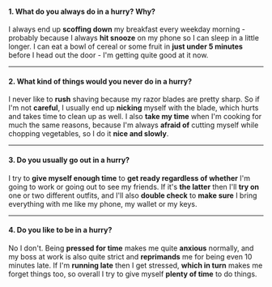 #### 1. What do you always do in a hurry? Why?
I always end up **scoffing down** my breakfast every weekday morning - probably because I always **hit snooze** on my phone so I can sleep in a little longer. I can eat a bowl of cereal or some fruit in **just under 5 minutes** before I head out the door - I'm getting quite good at it now.

---
#### 2. What kind of things would you never do in a hurry?
I never like to **rush** shaving because my razor blades are pretty sharp. So if I'm not **careful**, I usually end up **nicking** myself with the blade, which hurts and takes time to clean up as well. I also **take my time** when I'm cooking for much the same reasons, because I'm always **afraid of** cutting myself while chopping vegetables, so I do it **nice and slowly**.

---
#### 3. Do you usually go out in a hurry?
I try to **give myself enough time** to **get ready regardless of whether** I'm going to work or going out to see my friends. If it's **the latter** then I'll **try on** one or two different outfits, and I'll also **double check** to **make sure** I bring everything with me like my phone, my wallet or my keys.

---
#### 4. Do you like to be in a hurry?
No I don't. Being **pressed for time** makes me quite **anxious** normally, and my boss at work is also quite strict and **reprimands** me for being even 10 minutes late. If I'm **running late** then I get stressed, **which in turn** makes me forget things too, so overall I try to give myself **plenty of time** to do things.
